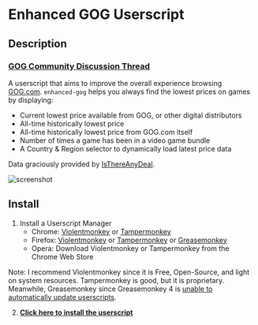 Enhanced GOG Userscript
===

## Description

### [GOG Community Discussion Thread](https://www.gog.com/forum/general/enhanced_gog_userscript_adds_isthereanydeal_integration_to_game_pages)

A userscript that aims to improve the overall experience browsing [GOG.com](https://gog.com). `enhanced-gog` helps you always find the lowest prices on games by displaying:

* Current lowest price available from GOG, or other digital distributors
* All-time historically lowest price
* All-time historically lowest price from GOG.com itself
* Number of times a game has been in a video game bundle
* A Country & Region selector to dynamically load latest price data

Data graciously provided by [IsThereAnyDeal](https://isthereanydeal.com).

![screenshot](https://raw.githubusercontent.com/kevinfiol/enhanced-gog/master/img/icon.jpg)

## Install

1. Install a Userscript Manager
    * Chrome: [Violentmonkey](https://chrome.google.com/webstore/detail/violentmonkey/jinjaccalgkegednnccohejagnlnfdag) or [Tampermonkey](https://chrome.google.com/webstore/detail/tampermonkey/dhdgffkkebhmkfjojejmpbldmpobfkfo)
    * Firefox: [Violentmonkey](https://addons.mozilla.org/en-US/firefox/addon/violentmonkey/) or [Tampermonkey](https://addons.mozilla.org/en-US/firefox/addon/tampermonkey/) or [Greasemonkey](https://addons.mozilla.org/en-US/firefox/addon/greasemonkey/)
    * Opera: Download Violentmonkey or Tampermonkey from the Chrome Web Store

Note: I recommend Violentmonkey since it is Free, Open-Source, and light on system resources. Tampermonkey is good, but it is proprietary. Meanwhile, Greasemonkey since Greasemonkey 4 is [unable to automatically update userscripts](https://github.com/greasemonkey/greasemonkey/issues/2531).

2. **[Click here to install the userscript](https://raw.githubusercontent.com/kevinfiol/enhanced-gog/master/bin/enhanced-gog.user.js)**